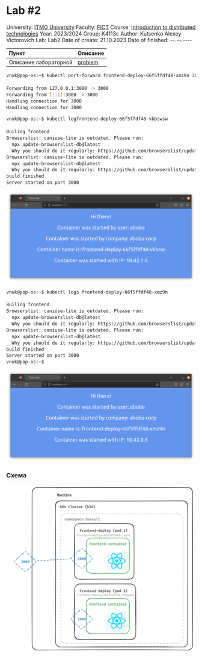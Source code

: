 # Lab #2

University: [ITMO University](https://itmo.ru/ru/)
Faculty: [FICT](https://fict.itmo.ru)
Course: [Introduction to distributed technologies](https://github.com/itmo-ict-faculty/introduction-to-distributed-technologies)
Year: 2023/2024
Group: K4113c
Author: Kutsenko Alexey Victorovich
Lab: Lab2
Date of create: 21.10.2023
Date of finished: --.--.----


| Пункт                  | Описание                   |
| :--------------------- | :------------------------- |
| Описание лабораторной  | [problem](docs/README.md) |


```bash
vnuk@pop-os:~$ kubectl port-forward frontend-deploy-66f5ffdf48-xmz9n 3000:3000

Forwarding from 127.0.0.1:3000 -> 3000
Forwarding from [::1]:3000 -> 3000
Handling connection for 3000
Handling connection for 3000
```

```bash
vnuk@pop-os:~$ kubectl logfrontend-deploy-66f5ffdf48-vkbswsw

Builing frontend
Browserslist: caniuse-lite is outdated. Please run:
  npx update-browserslist-db@latest
  Why you should do it regularly: https://github.com/browserslist/update-db#readme
Browserslist: caniuse-lite is outdated. Please run:
  npx update-browserslist-db@latest
  Why you should do it regularly: https://github.com/browserslist/update-db#readme
build finished
Server started on port 3000
```

![first_pod.png](docs/first_pod.png)

```bash
vnuk@pop-os:~$ kubectl logs frontend-deploy-66f5ffdf48-xmz9n

Builing frontend
Browserslist: caniuse-lite is outdated. Please run:
  npx update-browserslist-db@latest
  Why you should do it regularly: https://github.com/browserslist/update-db#readme
Browserslist: caniuse-lite is outdated. Please run:
  npx update-browserslist-db@latest
  Why you should do it regularly: https://github.com/browserslist/update-db#readme
build finished
Server started on port 3000
vnuk@pop-os:~$ 
```
![second_pod.png](docs/second_pod.png)


### Схема

![](docs/schema.png)